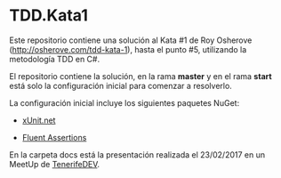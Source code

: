 # TDD.Kata1

Este repositorio contiene una solución al Kata #1 de Roy Osherove (http://osherove.com/tdd-kata-1), hasta el punto #5, utilizando la metodología TDD en C#.

El repositorio contiene la solución, en la rama **master** y en el rama **start** está solo la configuración inicial para comenzar a resolverlo.

La configuración inicial incluye los siguientes paquetes NuGet:

* [xUnit.net](https://www.nuget.org/packages/xunit/)

* [Fluent Assertions](https://www.nuget.org/packages/FluentAssertions/)

En la carpeta docs está la presentación realizada el 23/02/2017 en un MeetUp de [TenerifeDEV](https://www.meetup.com/es/TenerifeDev).
